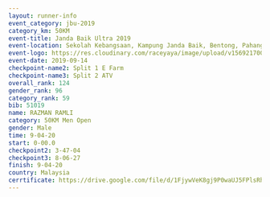 ```yaml
---
layout: runner-info 
event_category: jbu-2019 
category_km: 50KM 
event-title: Janda Baik Ultra 2019
event-location: Sekolah Kebangsaan, Kampung Janda Baik, Bentong, Pahang, Malaysia 
event-logo: https://res.cloudinary.com/raceyaya/image/upload/v1569217009/logo/janda-baik_vch1pc.jpg 
event-date: 2019-09-14 
checkpoint-name2: Split 1 E Farm 
checkpoint-name3: Split 2 ATV 
overall_rank: 124
gender_rank: 96
category_rank: 59
bib: 51019
name: RAZMAN RAMLI
category: 50KM Men Open
gender: Male
time: 9-04-20
start: 0-00.0
checkpoint2: 3-47-04
checkpoint3: 8-06-27
finish: 9-04-20
country: Malaysia
cerrtificate: https://drive.google.com/file/d/1FjywVeK8gj9P0waUJ5FPlsRhVq0iNa7Q/view?usp=sharing
---
```

